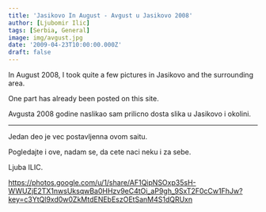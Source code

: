```yaml
---
title: 'Jasikovo In August - Avgust u Jasikovo 2008'
author: [Ljubomir Ilic]
tags: [Serbia, General]
image: img/avgust.jpg
date: '2009-04-23T10:00:00.000Z'
draft: false
---
```


In August 2008, I took quite a few pictures in Jasikovo and the surrounding area.

One part has already been posted on this site.

Avgusta 2008 godine naslikao sam prilicno dosta slika u Jasikovo i okolini.

--------

Jedan deo je vec postavljenna ovom saitu.

Pogledajte i ove, nadam se, da cete naci neku i za sebe.

Ljuba ILIC.

https://photos.google.com/u/1/share/AF1QipNSOxp35sH-WWUZjE2TX1nwsUksqwBa0HHzv9eC4tOi_aP9gh_9SxT2F0cCw1FhJw?key=c3YtQl9xd0w0ZkMtdENEbEszOEtSanM4S1dQRUxn
